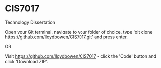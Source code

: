 # CIS7017
Technology Dissertation

Open your Git terminal, navigate to your folder of choice, type 'git clone https://github.com/lloydbowen/CIS7017.git' and press enter.

OR

Visit https://github.com/lloydbowen/CIS7017 - click the 'Code' button and click 'Download ZIP'.